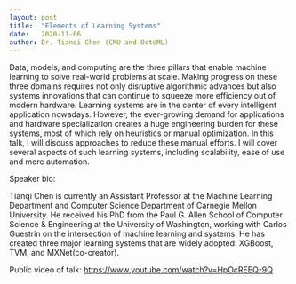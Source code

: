 ```yaml
---
layout: post
title:  "Elements of Learning Systems"
date:   2020-11-06
author: Dr. Tianqi Chen (CMU and OctoML)
---
```


Data, models, and computing are the three pillars that enable machine learning to solve real-world problems at scale. Making progress on these three domains requires not only disruptive algorithmic advances but also systems innovations that can continue to squeeze more efficiency out of modern hardware. Learning systems are in the center of every intelligent application nowadays. However, the ever-growing demand for applications and hardware specialization creates a huge engineering burden for these systems, most of which rely on heuristics or manual optimization. In this talk, I will discuss approaches to reduce these manual efforts. I will cover several aspects of such learning systems, including scalability, ease of use and more automation.

Speaker bio:

Tianqi Chen is currently an Assistant Professor at the Machine Learning Department and Computer Science Department of Carnegie Mellon University. He received his PhD from the Paul G. Allen School of Computer Science & Engineering at the University of Washington, working with Carlos Guestrin on the intersection of machine learning and systems. He has created three major learning systems that are widely adopted: XGBoost, TVM, and MXNet(co-creator).

Public video of talk: https://www.youtube.com/watch?v=HpOcREEQ-9Q
